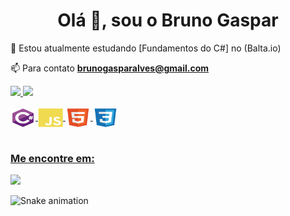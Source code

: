 
<h1 align="center">Olá 👋, sou o Bruno Gaspar</h1>
🌱 Estou atualmente estudando [Fundamentos do C#] no (Balta.io)

📫 Para contato **brunogasparalves@gmail.com**

<p align="left">
</p>
<p>

 <div>
   <a href="https://github.com/bruno-gac">
   <img height="180em" src="https://github-readme-stats.vercel.app/api?username=bruno-gac&show_icons=true&theme=tokyonight&include_all_commits=true&count_private=true"/>
   <img height="180em" src="https://github-readme-stats.vercel.app/api/top-langs/?username=bruno-gac&layout=compact&langs_count=6&theme=tokyonight"/>

</div>

<div style="display: inline_block"><br>
 <img align="center" alt="CSS" height="30" width="40" src="https://raw.githubusercontent.com/devicons/devicon/1119b9f84c0290e0f0b38982099a2bd027a48bf1/icons/csharp/csharp-original.svg">
  <img align="center" alt="Js" height="30" width="40" src="https://raw.githubusercontent.com/devicons/devicon/master/icons/javascript/javascript-plain.svg">
  <img align="center" alt="HTML" height="30" width="40" src="https://raw.githubusercontent.com/devicons/devicon/master/icons/html5/html5-original.svg">
  <img align="center" alt="CSS" height="30" width="40" src="https://raw.githubusercontent.com/devicons/devicon/master/icons/css3/css3-original.svg">
  
</div>
 
 <br>
 
  ### Me encontre em:
  <a href="https://www.linkedin.com/in/brunobgac/" target="_blank"><img src="https://img.shields.io/badge/-LinkedIn-%230077B5?style=for-the-badge&logo=linkedin&logoColor=white" target="_blank"></a> 
 
  ![Snake animation](https://github.com/bruno-gac/bruno-gac/blob/output/github-contribution-grid-snake.svg)

</div>
</center>
